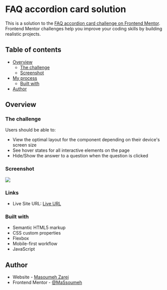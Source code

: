 # FAQ accordion card solution

This is a solution to the [FAQ accordion card challenge on Frontend Mentor](https://www.frontendmentor.io/challenges/faq-accordion-card-XlyjD0Oam). Frontend Mentor challenges help you improve your coding skills by building realistic projects.

## Table of contents

- [Overview](#overview)
  - [The challenge](#the-challenge)
  - [Screenshot](#screenshot)
- [My process](#my-process)
  - [Built with](#built-with)
- [Author](#author)

## Overview

### The challenge

Users should be able to:

- View the optimal layout for the component depending on their device's screen size
- See hover states for all interactive elements on the page
- Hide/Show the answer to a question when the question is clicked

### Screenshot

![](./screenshot.jpg)

### Links

- Live Site URL: [Live URL](https://your-live-site-url.com)

### Built with

- Semantic HTML5 markup
- CSS custom properties
- Flexbox
- Mobile-first workflow
- JavaScript

## Author

- Website - [Masoumeh Zarei](https://www.your-site.com)
- Frontend Mentor - [@MaSsoumeh](https://www.frontendmentor.io/profile/yourusername)
